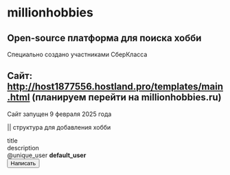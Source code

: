# millionhobbies
## Open-source платформа для поиска хобби

Специально создано участниками СберКласса

## Сайт: http://host1877556.hostland.pro/templates/main.html (планируем перейти на millionhobbies.ru)

Сайт запущен 9 февраля 2025 года

|| структура для добавления хобби
<div class="search-result_button">
    <div class="search-result_button-title" id="w">
        title
    </div>
    <div class="search-result_button-desc" id="w">
        description
    </div>
    <div class="search-result_button-user" id="w">
        @unique_user <b>default_user</b>
    </div>
    <div class="search-result_button-write">
        <form action=link><button class="write-me">Написать</button></form>
    </div>
</div>
